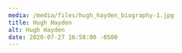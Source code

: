 ```yaml
---
media: /media/files/hugh_hayden_biography-1.jpg
title: Hugh Hayden
alt: Hugh Hayden
date: 2020-07-27 16:58:00 -0500
---
```

